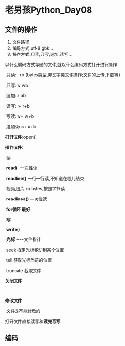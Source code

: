 # 老男孩Python_Day08

## 文件的操作

1. 文件路径
2. 编码方式:utf-8 gbk...
3. 操作方式:只读,只写,追加,读写...

以什么编码方式存储的文件,就以什么编码方式打开进行操作

​	只读:	r 		rb (bytes类型,非文字类文件操作;文件的上传,下载等)

​	只写:	w		wb

​	追加:	a		ab

​	读写:	r+		r+b

​	写读:	w+		w+b

​	追加读:	a+		a+b

**打开文件**:open()

**操作文件**:

​	读 

​		**read()**		一次性读

​		**readline()**	一行一行读,不知道在哪儿结束

​					视频,图片 rb bytes,按照字节读

​		**readlines()**	一次性读

​		**for循环		最好**

​	**写**

​		**write()**

​	**光标**  ----文件指针

​		seek		指定光标移动到某个位置	

​		tell			获取光标当前的位置

​		truncate		截取文件

**关闭文件**

​		

**修改文件**

​	文件是不能修改的

打开文件直接读写和**读完再写**

## 编码

